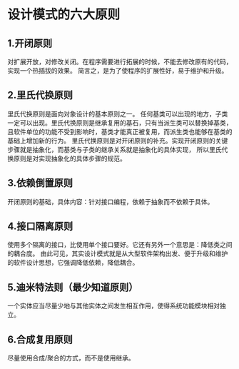 # 设计模式的六大原则
## 1.开闭原则
对扩展开放，对修改关闭。在程序需要进行拓展的时候，不能去修改原有的代码，实现一个热插拔的效果。
简言之，是为了使程序的扩展性好，易于维护和升级。
## 2.里氏代换原则
里氏代换原则是面向对象设计的基本原则之一。 
任何基类可以出现的地方，子类一定可以出现。里氏代换原则是继承复用的基石，只有当派生类可以替换掉基类，
且软件单位的功能不受到影响时，基类才能真正被复用，而派生类也能够在基类的基础上增加新的行为。
里氏代换原则是对开闭原则的补充。实现开闭原则的关键步骤就是抽象化，而基类与子类的继承关系就是抽象化的具体实现，
所以里氏代换原则是对实现抽象化的具体步骤的规范。
## 3.依赖倒置原则
开闭原则的基础，具体内容：针对接口编程，依赖于抽象而不依赖于具体。
## 4.接口隔离原则
使用多个隔离的接口，比使用单个接口要好。它还有另外一个意思是：降低类之间的耦合度。
由此可见，其实设计模式就是从大型软件架构出发、便于升级和维护的软件设计思想，它强调降低依赖，降低耦合。
## 5.迪米特法则（最少知道原则）
一个实体应当尽量少地与其他实体之间发生相互作用，使得系统功能模块相对独立。
## 6.合成复用原则
尽量使用合成/聚合的方式，而不是使用继承。
